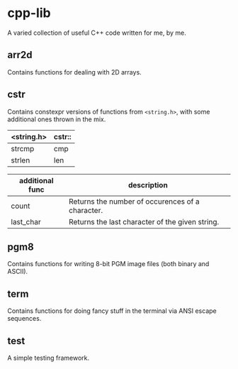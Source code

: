 # cpp-lib

A varied collection of useful C++ code written for me, by me.

## arr2d

Contains functions for dealing with 2D arrays.

## cstr

Contains constexpr versions of functions from `<string.h>`, with some additional ones thrown in the mix.

| <string.h> | cstr:: |
| ---------- | ------ |
| strcmp     | cmp    |
| strlen     | len    |

| additional func | description |
| --------------- | ----------- |
| count           | Returns the number of occurences of a character. |
| last_char       | Returns the last character of the given string. |

## pgm8

Contains functions for writing 8-bit PGM image files (both binary and ASCII).

## term

Contains functions for doing fancy stuff in the terminal via ANSI escape sequences.

## test

A simple testing framework.
